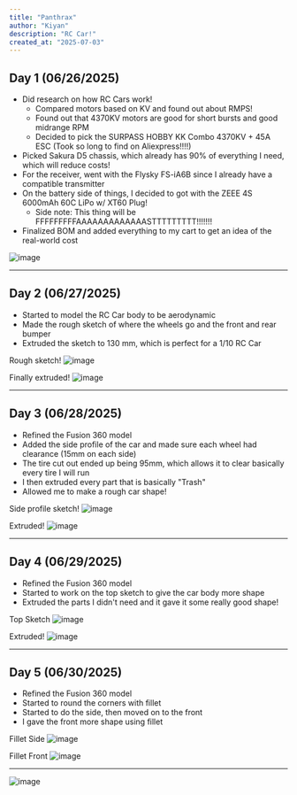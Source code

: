 ```yaml
---
title: "Panthrax"
author: "Kiyan"
description: "RC Car!"
created_at: "2025-07-03"
---
```


## **Day 1** (06/26/2025)

* Did research on how RC Cars work!  
  * Compared motors based on KV and found out about RMPS!  
  * Found out that 4370KV motors are good for short bursts and good midrange RPM  
  * Decided to pick the SURPASS HOBBY KK Combo 4370KV + 45A ESC (Took so long to find on Aliexpress!!!!)
* Picked Sakura D5 chassis, which already has 90% of everything I need, which will reduce costs! 
* For the receiver, went with the Flysky FS-iA6B since I already have a compatible transmitter   
* On the battery side of things, I decided to got with the ZEEE 4S 6000mAh 60C LiPo w/ XT60 Plug!
  * Side note: This thing will be FFFFFFFFFAAAAAAAAAAAAASTTTTTTTTT!!!!!!!  
* Finalized BOM and added everything to my cart to get an idea of the real-world cost  

![image](https://github.com/user-attachments/assets/8face90d-b558-4e24-94c6-24224daecea1)

---

## **Day 2** (06/27/2025)

* Started to model the RC Car body to be aerodynamic
* Made the rough sketch of where the wheels go and the front and rear bumper
* Extruded the sketch to 130 mm, which is perfect for a 1/10 RC Car

Rough sketch!
 ![image](https://github.com/user-attachments/assets/9641a3b4-8e4b-49a0-a6f1-d640e5a91c28)

Finally extruded! 
 ![image](https://github.com/user-attachments/assets/717bb177-f4e8-47ad-b8b7-11745bee2184)

---

## **Day 3** (06/28/2025)

* Refined the Fusion 360 model
* Added the side profile of the car and made sure each wheel had clearance (15mm on each side)
* The tire cut out ended up being 95mm, which allows it to clear basically every tire I will run
* I then extruded every part that is basically "Trash"
* Allowed me to make a rough car shape!

Side profile sketch!
![image](https://github.com/user-attachments/assets/3b0c834e-a8c1-4c12-baf3-6b8ecdc811f4)

Extruded!
![image](https://github.com/user-attachments/assets/b0dad51e-58eb-4096-a212-f65813155861)

---

## **Day 4** (06/29/2025)

* Refined the Fusion 360 model
* Started to work on the top sketch to give the car body more shape
* Extruded the parts I didn't need and it gave it some really good shape!

Top Sketch
![image](https://github.com/user-attachments/assets/ed87ca13-ac45-4cc0-b1df-f99967a555bf)

Extruded!
![image](https://github.com/user-attachments/assets/321b74b8-acde-4f43-bac5-39d389b78344)

---

## **Day 5** (06/30/2025)

* Refined the Fusion 360 model
* Started to round the corners with fillet
* Started to do the side, then moved on to the front
* I gave the front more shape using fillet

Fillet Side
![image](https://github.com/user-attachments/assets/69558608-83c1-4a7a-af96-31e3ce45e2b7)

Fillet Front
![image](https://github.com/user-attachments/assets/b9c60a68-9929-4b35-9118-825e5095caa8)

---

![image](https://github.com/user-attachments/assets/b227be7f-4c9f-4a01-a1c4-667dfc153816)

